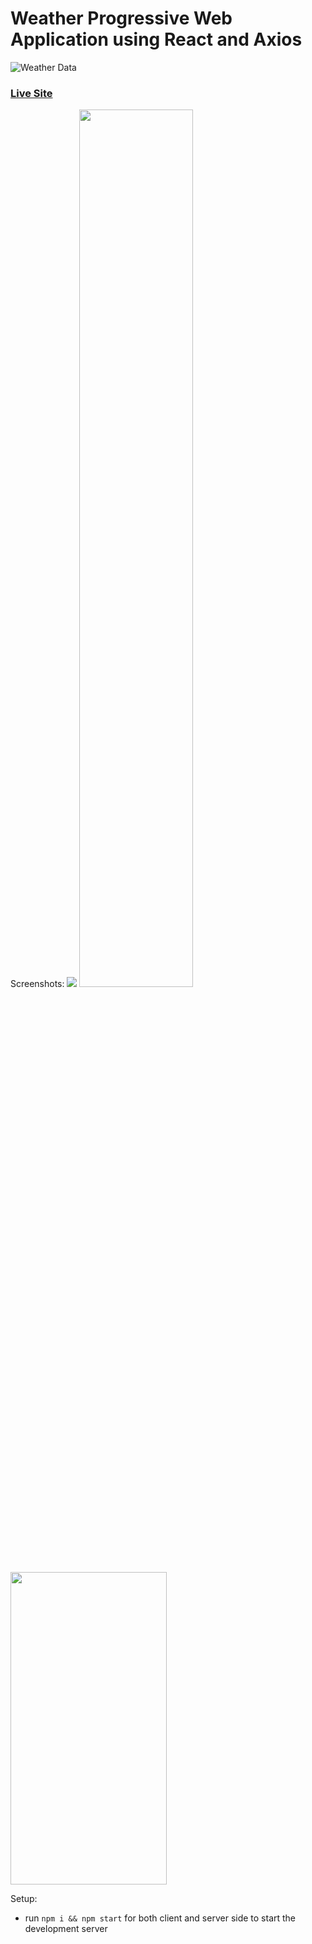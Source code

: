 # Weather Progressive Web Application using React and Axios
![Weather Data](https://i.imgur.com/3csowzj.png)

### [Live Site](https://sad-minsky-8cf12a.netlify.app/)

Screenshots:
<img src="https://i.imgur.com/wZZFpN9.png?1">
<img src="https://i.imgur.com/AucSaqW.png" width="60%">
<img src="https://i.imgur.com/XNtj1Z8.jpg" width="250px" height="500px">

Setup:
- run ```npm i && npm start``` for both client and server side to start the development server
